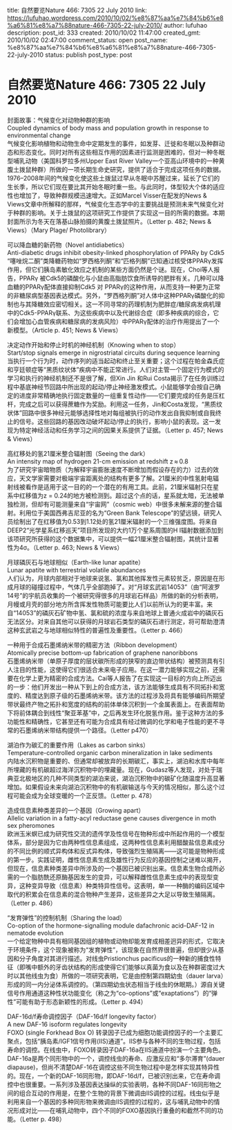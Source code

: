 title: 自然要览Nature 466: 7305 22 July 2010
link: https://lufuhao.wordpress.com/2010/10/02/%e8%87%aa%e7%84%b6%e8%a6%81%e8%a7%88nature-466-7305-22-july-2010/
author: lufuhao
description: 
post_id: 333
created: 2010/10/02 11:47:00
created_gmt: 2010/10/02 02:47:00
comment_status: open
post_name: %e8%87%aa%e7%84%b6%e8%a6%81%e8%a7%88nature-466-7305-22-july-2010
status: publish
post_type: post

# 自然要览Nature 466: 7305 22 July 2010

封面故事：气候变化对动物种群的影响  
Coupled dynamics of body mass and population growth in response to environmental change  
气候变化影响植物和动物生命中定期发生的事件，如发芽、迁徙和冬眠以及种群动态和形态变化。同时对所有这些相互作用的因素进行监测是困难的，但对一种冬眠型哺乳动物（美国科罗拉多州Upper East River Valley一个亚高山环境中的一种黄腹土拨鼠种群）所做的一项长期生命史研究，提供了适合于完成这项任务的数据。1976–2008年间的气候变化使这些土拨鼠过早从冬眠中苏醒过来，延长了它们的生长季，所以它们现在要比其开始冬眠时重一些。与此同时，体型较大个体的适应性也增加了，导致种群规模迅速增大。正如Marcel Visser在配发的News & Views文章中所解释的那样，气候变化生态学中的主要挑战是预测未来气候变化对于种群的影响。关于土拨鼠的这项研究工作提供了实现这一目的所需的数据。本期封面所示为冬天在落基山脉拍摄的黄腹土拨鼠照片。（Letter p. 482; News & Views）（Mary Plage/ Photolibrary）

  
可以降血糖的新药物（Novel antidiabetics）  
Anti-diabetic drugs inhibit obesity-linked phosphorylation of PPARγ by Cdk5  
“噻唑烷二酮”类降糖药物如“罗西格列酮”和“匹格列酮”已知通过核受体PPARγ发挥作用，但它们胰岛素敏化效应之机制的某些方面仍然是个谜。现在，Choi等人报告，PPARγ 被Cdk5的磷酸化与小鼠由高脂肪饮食所诱导的肥胖有关。几种可以降血糖的PPARγ配体直接抑制Cdk5 对 PPARγ的这种作用，从而支持一种更为正常的非糖尿病型基因表达模式。另外，“罗西格列酮”对人体中这种PPARγ磷酸化的抑制也与其降糖效应密切相关。这一不同寻常的药理机制为肥胖症/糖尿病发病机理中的Cdk5-PPARγ联系、为这些疾病中以及代谢综合症（即多种疾病的综合，它们会增加心血管疾病和糖尿病的发病风险）中PPARγ配体的治疗作用提出了一个新模型。（Article p. 451; News & Views）

  
决定动作开始和停止时机的神经机制（Knowing when to stop）  
Start/stop signals emerge in nigrostriatal circuits during sequence learning  
当执行一个行为时，动作序列的适当起动和终止至关重要；这个过程在帕金森氏症和亨廷顿症等“黑质纹状体”疾病中不能正常进行。人们对主管一个固定行为模式的学习和执行的神经机制还不是很了解，但Xin Jin 和Rui Costa揭示了在任务训练过程中基底神经节回路中所出现的起动/停止神经激发模式。小鼠能够学会按自己确定的进度非常精确地执行固定数量的一组重复性动作——它们要完成的任务是压杠杆，完成之后可以获得蔗糖作为奖励。利用这一任务，Jin和Costa发现，“黑质纹状体”回路中很多神经元能够选择性地对每组被执行的动作发出自我抑制或自我终止的信号。这些回路的基因改动破坏起动/停止的执行，影响小鼠的表现。这一发现为特定神经活动和任务学习之间的因果关系提供了证据。（Letter p. 457; News & Views）

  
高红移处的氢21厘米整合辐射图（Seeing the dark）  
An intensity map of hydrogen 21-cm emission at redshift z ≈ 0.8  
为了研究宇宙暗物质（为解释宇宙膨胀速度不断增加而假设存在的力）过去的效应，天文学家需要对极端宇宙距离处的结构有更多了解。21厘米的中性氢射电辐射线被看作是适用于这一目的的一个潜在的有用工具。此前，21厘米辐射只在星系中红移值为z = 0.24的地方被检测到。超过这个点的话，星系就太暗，无法被单独检测，但却有可能测量来自“宇宙网”（cosmic web）中很多未解来源的整合辐射。利用位于美国西弗吉尼亚的名为“Green Bank Telescope”的望远镜，研究人员绘制出了在红移值为0.53到1.12处的氢21厘米辐射的一个三维强度图。将来自DEEP2“光学星系红移巡天”项目所发现的大约1万个星系周围的H I辐射数据添加到该项研究所获得的这个数据集中，可以提供一幅21厘米整合辐射图，其统计显著性为4σ。（Letter p. 463; News & Views）

  
月球磷灰石与地球相似（Earth-like lunar apatite）  
Lunar apatite with terrestrial volatile abundances  
人们认为，月球内部相对于地球来说氢、氯和其他挥发性元素较贫乏，原因是在形成月球的碰撞过程中，气体几乎全部跑掉了。对“月球玄武岩14053”（由“阿波罗14号”的宇航员收集的一个被研究得很多的月球岩石样品）所做的新的分析表明，月幔或月壳的部分地方所含挥发性物质可能要比人们以前所认为的更丰富。来自“14053”的磷灰石矿物中氢、氯和硫的浓度与来自地球上普通火成岩中的磷灰石无法区分。对来自其他可以获得的月球岩石类型的磷灰石进行测定，将可帮助澄清这种玄武岩之与地球相似特性的普遍性及重要性。（Letter p. 466）

  
一种用于合成石墨烯纳米带的精密方法（Ribbon development）  
Atomically precise bottom-up fabrication of graphene nanoribbons  
石墨烯纳米带（单原子厚度的层状碳所形成的狭窄的直边带状结构）被预测具有引人注目的性能，这使得它们很适合未来电子应用。在这一潜力能够实现之前，还需要在化学上更为精密的合成方法。Cai等人报告了在实现这一目标的方向上所迈出的一步：他们开发出一种从下到上的合成方法，该方法能够生成具有不同拓扑和宽度的、精度达到原子级的石墨烯纳米带。该方法的过程涉及将具有能够编码所期望带状最终产物之拓扑和宽度的结构的前体单体沉积到一个金属表面上。在表面帮助下将前体耦合到线性“聚亚苯基”中，之后再发生环化脱氢作用。鉴于这种方法的多功能性和精确性，它甚至还有可能为合成具有经过微调的化学和电子性能的更不寻常的石墨烯纳米带结构提供一个路径。（Letter p470）

  
湖泊作为碳汇的重要作用（Lakes as carbon sinks）  
Temperature-controlled organic carbon mineralization in lake sediments  
内陆水沉积物是重要的、但通常却被放弃的长期碳汇，事实上，湖泊和水库中每年所埋藏的有机碳超过海洋沉积物中的埋藏量。现在，Gudasz等人发现，对处于瑞典亚北极地区的几种不同类型的湖泊来说，湖泊沉积物中的碳矿化随温度升高显著增加。如果假设未来向湖泊沉积物中的有机碳输送与今天的情况相似，那么这个过程可能会成为全球变暖的一个正反馈。（Letter p. 478）

  
造成信息素种类差异的一个基因（Growing apart）  
Allelic variation in a fatty-acyl reductase gene causes divergence in moth sex pheromones  
欧洲玉米螟已成为研究性交流的遗传学及性信号在物种形成中所起作用的一个模型体系，部分是因为它由两种性信息素组成，这两种性信息素利用醋酸盐信息素成分的不同比例的顺式异构体和反式异构体，导致强烈生殖隔离——这可能是物种形成的第一步。实践证明，雌性信息素生成及雄性行为反应的基因控制之谜难以揭开，但现在，信息素种类差异中所涉及的一个基因已被识别出来。信息素生物合成所必需的一个脂肪酰还原酶基因发生的变异，可以解释雌性信息素生成中的表现型变异，这种变异导致（信息素）种类特异性信号。这表明，单一一种酶的编码区域中取代的积累会在信息素的混合物种产生差异，这些差异之大足以导致生殖隔离。（Letter p. 486）

  
“发育弹性”的控制机制（Sharing the load）  
Co-option of the hormone-signalling module dafachronic acid–DAF-12 in nematode evolution  
一个给定物种中具有相同基因组的植物或动物却能发育成相差迥异的形式，它取决于环境条件，这个现象被称为“发育弹性”，该现象在自然界很普遍，但却很少从基因和分子角度对其进行描述。对线虫Pristionchus pacificus的一种新的捕食性特征（即嘴中额外的牙齿状结构的形成使得它们能够以真菌为食以及在种群密度过大时以其他线虫为食）所做的一项研究表明，它是由控制第四期幼虫（dauer larva）形成的同一内分泌体系调控的。（第四期幼虫状态相当于线虫的休眠期。）源自关键信号作用通道这种性状功能变化（称之为“co-options”或“exaptations”）的“弹性”可能有助于形态新颖性的形成。（Letter p. 494）

  
DAF-16d/f寿命调控因子（DAF-16d/f longevity factor）  
A new DAF-16 isoform regulates longevity  
FOXO (single Forkhead Box O) 转录因子已成为细胞功能调控因子的一个主要汇聚点，包括“胰岛素/IGF1信号作用(IIS)通道”。IIS参与各种不同的生物过程，包括寿命的调控。在线虫中，FOXO转录因子DAF-16a在IIS通道中扮演一个主要角色。DAF-16a是两个同形物中的一个，调控线虫的寿命、应激反应和“多尔滞育”(dauer diapause)，但尚不清楚DAF-16在调控这些不同生物过程中是怎样实现其特异性的。现在，一个新的DAF-16同形物，即DAF-16d/f，已被识别出来，它在寿命调控中也很重要。一系列涉及基因表达操纵的实验表明，各种不同DAF-16同形物之间的组合互动的作用是，在整个生物的背景下微调由IIS调控的过程。线虫似乎是利用来自一个基因的多种同形物来微调由IIS调控的过程的，这与哺乳动物中的情况形成对比——在哺乳动物中，四个不同的FOXO基因执行重叠的和截然不同的功能。（Letter p. 498）